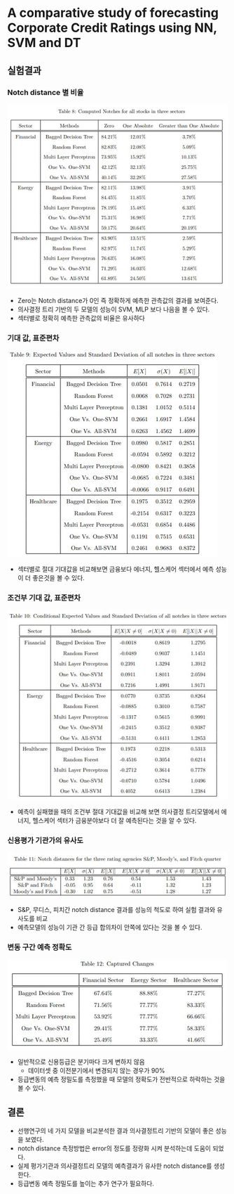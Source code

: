 # A comparative study of forecasting Corporate Credit Ratings using NN, SVM and DT<br>
## 실험결과
### Notch distance 별 비율
![Notch distance별 비율](./image/A_comparative_study_NN_SVM_and_DT_table3.jpg)
- Zero는 Notch distance가 0인 즉 정확하게 예측한 관측값의 결과를 보여준다.
- 의사결정 트리 기반의 두 모델의 성능이 SVM, MLP 보다 나음을 볼 수 있다.
- 섹터별로 정확히 예측한 관측값의 비율은 유사하다
### 기대 값, 표준편차
![기대 값, 표준편차](./image/A_comparative_study_NN_SVM_and_DT_table4.jpg)
- 섹터별로 절대 기대값을 비교해보면 금융보다 에너지, 헬스케어 섹터에서 예측 성능이 더 좋은것을 볼 수 있다.
### 조건부 기대 값, 표준편차
![조건부 기대 값, 표준편차](./image/A_comparative_study_NN_SVM_and_DT_table5.jpg)
- 예측이 실패했을 때의 조건부 절대 기대값을 비교해 보면 의사결정 트리모델에서 에너지, 헬스케어 섹터가 금융분야보다 더 잘 예측된다는 것을 알 수 있다.
### 신용평가 기관가의 유사도
![신용평가 기관가의 유사도](./image/A_comparative_study_NN_SVM_and_DT_table6.jpg)
- S&P, 무디스, 피치간 notch distance 결과를 성능의 척도로 하여 실험 결과와 유사도를 비교
- 예측모델의 성능이 기관 간 등급 합의차이 안쪽에 있다는 것을 볼 수 있다.
### 변동 구간 예측 정확도
![조건부 기대 값, 표준편차](./image/A_comparative_study_NN_SVM_and_DT_table7.jpg)
- 일반적으로 신용등급은 분기마다 크게 변하지 않음
    - 데이터셋 중 이전분기에서 변경되지 않는 경우가 90%
- 등급변동의 예측 정밀도를 측정했을 때 모델의 정확도가 전반적으로 하락하는 것을 볼 수 있다.
## 결론
- 선행연구의 네 가지 모델을 비교분석한 결과 의사결정트리 기반의 모델이 좋은 성능을 보였다.
- notch distance 측정방법은 error의 정도를 정량화 시켜 분석하는데 도움이 되었다.
- 실제 평가기관과 의사결정트리 모델의 예측결과가 유사한 notch distance를 생성한다.
- 등급변동 예측 정밀도를 높이는 추가 연구가 필요하다.
